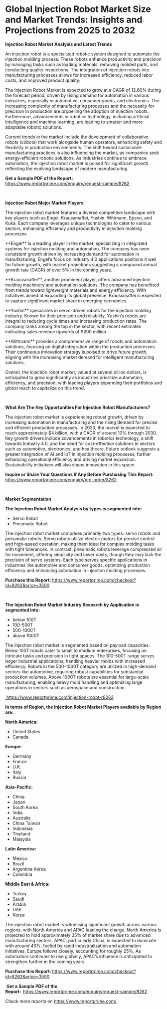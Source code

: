 <p><h1>Global Injection Robot Market Size and Market Trends: Insights and Projections from 2025 to 2032</h1></p><p><strong>Injection Robot Market Analysis and Latest Trends</strong></p>
<p><p>An injection robot is a specialized robotic system designed to automate the injection molding process. These robots enhance productivity and precision by managing tasks such as loading materials, removing molded parts, and conducting quality inspections. The integration of injection robots into manufacturing processes allows for increased efficiency, reduced labor costs, and improved product quality.</p><p>The Injection Robot Market is expected to grow at a CAGR of 12.60% during the forecast period, driven by rising demand for automation in various industries, especially in automotive, consumer goods, and electronics. The increasing complexity of manufacturing processes and the necessity for precision in production are propelling the adoption of injection robots. Furthermore, advancements in robotics technology, including artificial intelligence and machine learning, are leading to smarter and more adaptable robotic solutions.</p><p>Current trends in the market include the development of collaborative robots (cobots) that work alongside human operators, enhancing safety and flexibility in production environments. The shift toward sustainable manufacturing practices is also influencing the market, as companies seek energy-efficient robotic solutions. As industries continue to embrace automation, the injection robot market is poised for significant growth, reflecting the evolving landscape of modern manufacturing.</p></p>
<p><strong>Get a Sample PDF of the Report:&nbsp;</strong> <a href="https://www.reportprime.com/enquiry/request-sample/8262?utm_campaign=3104&utm_medium=2&utm_source=Github&utm_content=ia&utm_term=19032025&utm_id=injection-robot">https://www.reportprime.com/enquiry/request-sample/8262</a></p>
<p>&nbsp;</p>
<p><strong>Injection Robot Major Market Players</strong></p>
<p><p>The injection robot market features a diverse competitive landscape with key players such as Engel, Kraussmaffei, Yushin, Wittmann, Epson, and Kuka. Each company leverages unique technologies to cater to various sectors, enhancing efficiency and productivity in injection molding processes.</p><p>**Engel** is a leading player in the market, specializing in integrated systems for injection molding and automation. The company has seen consistent growth driven by increasing demand for automation in manufacturing. Engel’s focus on Industry 4.0 applications positions it well for future growth, with market projections suggesting a compound annual growth rate (CAGR) of over 5% in the coming years.</p><p>**Kraussmaffei**, another prominent player, offers advanced injection molding machinery and automation solutions. The company has benefitted from trends toward lightweight materials and energy efficiency. With initiatives aimed at expanding its global presence, Kraussmaffei is expected to capture significant market share in emerging economies.</p><p>**Yushin** specializes in servo-driven robots for the injection molding industry. Known for their precision and reliability, Yushin’s robots are integral to reducing cycle times and increasing production rates. The company ranks among the top in the sector, with recent estimates indicating sales revenue upwards of $200 million.</p><p>**Wittmann** provides a comprehensive range of robots and automation solutions, focusing on digital integration within the production processes. Their continuous innovation strategy is poised to drive future growth, aligning with the increasing market demand for intelligent manufacturing solutions.</p><p>Overall, the injection robot market, valued at several billion dollars, is anticipated to grow significantly as industries prioritize automation, efficiency, and precision, with leading players expanding their portfolios and global reach to capitalize on this trend.</p></p>
<p>&nbsp;</p>
<p><strong>What Are The Key Opportunities For Injection Robot Manufacturers?</strong></p>
<p><p>The injection robot market is experiencing robust growth, driven by increasing automation in manufacturing and the rising demand for precise and efficient production processes. In 2023, the market is expected to reach approximately $4 billion, with a CAGR of around 10% through 2030. Key growth drivers include advancements in robotics technology, a shift towards Industry 4.0, and the need for cost-effective solutions in sectors such as automotive, electronics, and healthcare. Future outlook suggests a greater integration of AI and IoT in injection molding processes, further enhancing operational efficiency and driving market expansion. Sustainability initiatives will also shape innovation in this space.</p></p>
<p><strong>Inquire or Share Your Questions If Any Before Purchasing This Report:</strong> <a href="https://www.reportprime.com/enquiry/pre-order/8262?utm_campaign=3104&utm_medium=2&utm_source=Github&utm_content=ia&utm_term=19032025&utm_id=injection-robot">https://www.reportprime.com/enquiry/pre-order/8262</a></p>
<p>&nbsp;</p>
<p><strong>Market Segmentation</strong></p>
<p><strong>The Injection Robot Market Analysis by types is segmented into:</strong></p>
<p><ul><li>Servo Robot</li><li>Pneumatic Robot</li></ul></p>
<p><p>The injection robot market comprises primarily two types: servo robots and pneumatic robots. Servo robots utilize electric motors for precise control and high-speed operation, making them ideal for complex molding tasks with tight tolerances. In contrast, pneumatic robots leverage compressed air for movement, offering simplicity and lower costs, though they may lack the precision of servo systems. Each type serves specific applications in industries like automotive and consumer goods, optimizing production efficiency and enhancing automation in injection molding processes.</p></p>
<p><strong>Purchase this Report:&nbsp;</strong><a href="https://www.reportprime.com/checkout?id=8262&price=3590&utm_campaign=3104&utm_medium=2&utm_source=Github&utm_content=ia&utm_term=19032025&utm_id=injection-robot">https://www.reportprime.com/checkout?id=8262&price=3590</a></p>
<p>&nbsp;</p>
<p><strong>The Injection Robot Market Industry Research by Application is segmented into:</strong></p>
<p><ul><li>below 100T</li><li>100-500T</li><li>500-1000T</li><li>above 1000T</li></ul></p>
<p><p>The injection robot market is segmented based on payload capacities. Below 100T robots cater to small to medium enterprises, focusing on intricate tasks and precision in tight spaces. The 100-500T range serves larger industrial applications, handling heavier molds with increased efficiency. Robots in the 500-1000T category are utilized in high-demand sectors like automotive, requiring robust capabilities for substantial production volumes. Above 1000T robots are essential for large-scale manufacturing, enabling heavy mold handling and optimizing large operations in sectors such as aerospace and construction.</p></p>
<p><a href="https://www.reportprime.com/injection-robot-r8262?utm_campaign=3104&utm_medium=2&utm_source=Github&utm_content=ia&utm_term=19032025&utm_id=injection-robot">&nbsp;https://www.reportprime.com/injection-robot-r8262</a></p>
<p><strong>In terms of Region, the Injection Robot Market Players available by Region are:</strong></p>
<p>
    <p> <strong> North America: </strong>
        <ul>
            <li>United States</li>
            <li>Canada</li>
        </ul>
        </p> 
    <p> <strong> Europe: </strong>
        <ul>
            <li>Germany</li>
            <li>France</li>
            <li>U.K.</li>
            <li>Italy</li>
            <li>Russia</li>
        </ul>
        </p> 
    <p> <strong> Asia-Pacific: </strong>
        <ul>
            <li>China</li>
            <li>Japan</li>
            <li>South Korea</li>
            <li>India</li>
            <li>Australia</li>
            <li>China Taiwan</li>
            <li>Indonesia</li>
            <li>Thailand</li>
            <li>Malaysia</li>
        </ul>
        </p> 
    <p> <strong> Latin America: </strong>
        <ul>
            <li>Mexico</li>
            <li>Brazil</li>
            <li>Argentina Korea</li>
            <li>Colombia</li>
        </ul>
        </p> 
    <p> <strong> Middle East & Africa: </strong>
        <ul>
            <li>Turkey</li>
            <li>Saudi</li>
            <li>Arabia</li>
            <li>UAE</li>
            <li>Korea</li>
        </ul>
    </p>
    </p>
<p><p>The injection robot market is witnessing significant growth across various regions, with North America and APAC leading the charge. North America is projected to hold approximately 35% of market share due to advanced manufacturing sectors. APAC, particularly China, is expected to dominate with around 40%, fueled by rapid industrialization and automation initiatives. Europe follows closely, accounting for roughly 25%. As automation continues to rise globally, APAC’s influence is anticipated to strengthen further in the coming years.</p></p>
<p><strong>Purchase this Report: </strong><a href="https://www.reportprime.com/checkout?id=8262&price=3590&utm_campaign=3104&utm_medium=2&utm_source=Github&utm_content=ia&utm_term=19032025&utm_id=injection-robot">https://www.reportprime.com/checkout?id=8262&price=3590</a></p>
<p>&nbsp;<strong>Get a Sample PDF of the Report:&nbsp;&nbsp;</strong><a href="https://www.reportprime.com/enquiry/request-sample/8262?utm_campaign=3104&utm_medium=2&utm_source=Github&utm_content=ia&utm_term=19032025&utm_id=injection-robot">https://www.reportprime.com/enquiry/request-sample/8262</a></p>
<p><strong></strong></p>
<p>Check more reports on <a href="https://www.reportprime.com/?utm_campaign=3104&utm_medium=2&utm_source=Github&utm_content=ia&utm_term=19032025&utm_id=injection-robot">https://www.reportprime.com/</a></p>